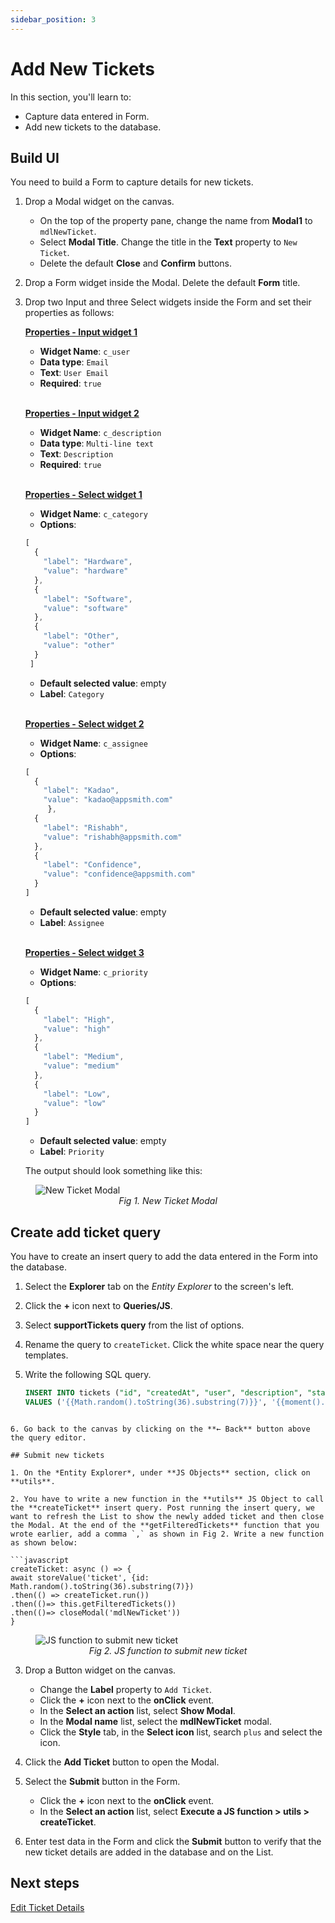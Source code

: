 ```yaml
---
sidebar_position: 3
---
```


# Add New Tickets

In this section, you'll learn to:
* Capture data entered in Form.
* Add new tickets to the database.

## Build UI

You need to build a Form to capture details for new tickets.

1. Drop a Modal widget on the canvas. 
    - On the top of the property pane, change the name from **Modal1** to `mdlNewTicket`.
    - Select **Modal Title**. Change the title in the **Text** property to `New Ticket`.
    - Delete the default **Close** and **Confirm** buttons.

2. Drop a Form widget inside the Modal. Delete the default **Form** title.

3. Drop two Input and three Select widgets inside the Form and set their properties as follows:

    <b><u>Properties - Input widget 1</u></b>

    - **Widget Name**: `c_user` <br/>
    - **Data type**: `Email`<br/>
    - **Text**: `User Email`<br/>
    - **Required**: `true`

    <br/><b><u>Properties - Input widget 2</u></b>

    - **Widget Name**: `c_description` <br/>
    - **Data type**: `Multi-line text`<br/>
    - **Text**: `Description`<br/>
    - **Required**: `true`

    <br/><b><u>Properties - Select widget 1</u></b>

    - **Widget Name**: `c_category` <br/>
    - **Options**: 

    ```javascript
    [
      {
        "label": "Hardware",
        "value": "hardware"
      },
      {
        "label": "Software",
        "value": "software"
      },
      {
        "label": "Other",
        "value": "other"
      }
     ]
    ```

    - **Default selected value**: empty<br/>
    - **Label**: `Category`

    <br/><b><u>Properties - Select widget 2</u></b>

    - **Widget Name**: `c_assignee` <br/>
    - **Options**: 

    ```javascript
    [
      {
        "label": "Kadao",
        "value": "kadao@appsmith.com"
         },
      {
        "label": "Rishabh",
        "value": "rishabh@appsmith.com"
      },
      {
        "label": "Confidence",
        "value": "confidence@appsmith.com"
      }
    ]
    ```

    - **Default selected value**: empty<br/>
    - **Label**: `Assignee`

    <br/><b><u>Properties - Select widget 3</u></b>

    - **Widget Name**: `c_priority` <br/>
    - **Options**: 

    ```javascript
    [
      {
        "label": "High",
        "value": "high"
      },
      {
        "label": "Medium",
        "value": "medium"
      },
      {
        "label": "Low",
        "value": "low"
      }
    ]
    ```

    - **Default selected value**: empty<br/>
    - **Label**: `Priority`

    The output should look something like this: 

<figure>
  <img src="/img/add-new-ticket-modal.png" style= {{width:"800px", height:"auto"}} alt="New Ticket Modal"/>
  <figcaption align = "center"><i>Fig 1. New Ticket Modal</i></figcaption>
</figure>

## Create add ticket query

You have to create an insert query to add the data entered in the Form into the database.

1. Select the **Explorer** tab on the *Entity Explorer* to the screen's left. 

2. Click the **+** icon next to **Queries/JS**. 

3. Select **supportTickets query** from the list of options. 

4. Rename the query to `createTicket`. Click the white space near the query templates.  

5. Write the following SQL query.
    ```sql
    INSERT INTO tickets ("id", "createdAt", "user", "description", "status", "priority", "category", "assignedTo")
    VALUES ('{{Math.random().toString(36).substring(7)}}', '{{moment().format('YYYY-MM-DD hh:mm:ss')}}', '{{c_user.text}}', '{{c_description.text}}', 'open', '{{c_priority.selectedOptionValue}}', '{{c_category.selectedOptionValue}}', '{{c_assignee.selectedOptionValue}}');
  ```

6. Go back to the canvas by clicking on the **← Back** button above the query editor.

## Submit new tickets

1. On the *Entity Explorer*, under **JS Objects** section, click on **utils**.

2. You have to write a new function in the **utils** JS Object to call the **createTicket** insert query. Post running the insert query, we want to refresh the List to show the newly added ticket and then close the Modal. At the end of the **getFilteredTickets** function that you wrote earlier, add a comma `,` as shown in Fig 2. Write a new function as shown below:

```javascript
createTicket: async () => {
  await storeValue('ticket', {id: Math.random().toString(36).substring(7)})
  .then(() => createTicket.run())
  .then(()=> this.getFilteredTickets())
  .then(()=> closeModal('mdlNewTicket'))
}
```
<figure>
  <img src="/img/code-to-create-new-ticket.png" style= {{width:"800px", height:"auto"}} alt="JS function to submit new ticket"/>
  <figcaption align = "center"><i>Fig 2. JS function to submit new ticket</i></figcaption>
</figure>

3. Drop a Button widget on the canvas.
    - Change the **Label** property to `Add Ticket`.
    - Click the **+** icon next to the **onClick** event.
    - In the **Select an action** list, select **Show Modal**.
    - In the **Modal name** list, select the **mdlNewTicket** modal.
    - Click the **Style** tab, in the **Select icon** list, search `plus` and select the icon.

4. Click the **Add Ticket** button to open the Modal.

5. Select the **Submit** button in the Form.
    - Click the **+** icon next to the **onClick** event.
    - In the **Select an action** list, select **Execute a JS function > utils > createTicket**.

6. Enter test data in the Form and click the **Submit** button to verify that the new ticket details are added in the database and on the List.

## Next steps
[Edit Ticket Details](/getting-started/tutorials/customer-support-tool/edit-ticket-details)